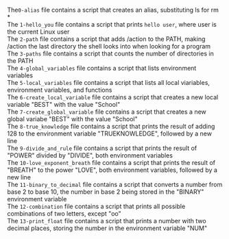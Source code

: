 The`0-alias` file contains a script that creates an alias, substituting ls for rm \*<br>
The `1-hello_you` file contains a script that prints `hello user`, where user is the current Linux user<br>
The `2-path` file contains a script that adds /action to the PATH, making /action the last directory the shell looks into when looking for a program<br>
The `3-paths` file contains a script that counts the number of directories in the PATH<br>
The `4-global_variables` file contains a script that lists environment variables<br>
The `5-local_variables` file contains a script that lists all local viariables, environment variables, and functions<br>
The `6-create_local_variable` file contains a script that creates a new local variable "BEST" with the value "School"<br>
The `7-create_global_variable` file contains a script that creates a new global variabe "BEST" with the value "School"<br>
The `8-true_knowledge` file contains a script that prints the result of adding 128 to the environment variable "TRUEKNOWLEDGE", followed by a new line<br>
The `9-divide_and_rule` file contains a script that prints the result of "POWER" divided by "DIVIDE", both environment variables<br>
The `10-love_exponent_breath` file contains a script that prints the result of "BREATH" to the power "LOVE", both environment variables, followed by a new line<br>
The `11-binary_to_decimal` file contains a script that converts a number from base 2 to base 10, the number in base 2 being stored in the "BINARY" environment variable<br>
The `12-combination` file contains a script that prints all possible combinations of two letters, except "oo"<br>
The `13-print_float` file contains a script that prints a number with two decimal places, storing the number in the environment variable "NUM"<br>
